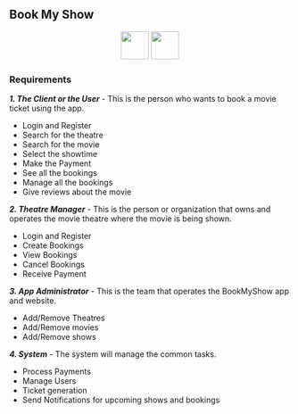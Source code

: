 <h2> Book My Show </h2>

<p align="center">
<img src="https://user-images.githubusercontent.com/60046892/233767724-91872922-b03f-4bff-a444-968e031aef6f.png" width="50"  height="50"/>
<img src="https://user-images.githubusercontent.com/60046892/233768035-7a6a4b3f-0c7c-4670-9c53-9cba8b9b96d8.png" width="50"  height="50"/>
</p> 

### Requirements

***1. The Client or the User*** -
This is the person who wants to book a movie ticket using the app.

* Login and Register
* Search for the theatre
* Search for the movie
* Select the showtime
* Make the Payment
* See all the bookings
* Manage all the bookings
* Give reviews about the movie

***2. Theatre Manager*** -
This is the person or organization that owns and operates the movie theatre where the movie is being shown.

* Login and Register
* Create Bookings 
* View Bookings
* Cancel Bookings
* Receive Payment

***3. App Administrator*** -
This is the team that operates the BookMyShow app and website. 

* Add/Remove Theatres
* Add/Remove movies
* Add/Remove shows

***4. System*** -
The system will manage the common tasks.

* Process Payments
* Manage Users
* Ticket generation
* Send Notifications for upcoming shows and bookings

